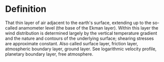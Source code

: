 # Definition

That thin layer of air adjacent to the earth's surface, extending up to
the so-called anamometer level (the base of the Ekman layer). Within
this layer the wind distribution is determined largely by the vertical
temperature gradient and the nature and contours of the underlying
surface; shearing stresses are approximate constant. Also called surface
layer, friction layer, atmospheric boundary layer, ground layer. See
logarithmic velocity profile, planetary boundary layer, free atmosphere.
